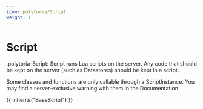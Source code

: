 ```yaml
---
icon: polytoria/Script
weight: 1
---
```


# Script

:polytoria-Script: Script runs Lua scripts on the server. Any code that should be kept on the server (such as Datastores) should be kept in a script.

Some classes and functions are only callable through a ScriptInstance. You may find a server-exclusive warning with them in the Documentation.

{{ inherits("BaseScript") }}
